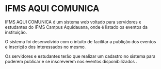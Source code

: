 ﻿# IFMS AQUI COMUNICA

IFMS AQUI COMUNICA é um sistema web voltado para servidores e estudantes do IFMS Campus Aquidauana, onde é listado os eventos da instituição.

O sistema foi desenvolvido com o intuito de facilitar a publição dos eventos e inscrição dos interessados no mesmo.

Os servidores e estudantes terão que realizar um cadastro no sistema para poderem publicar e se inscreverem nos eventos disponibilizados .
